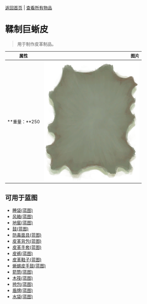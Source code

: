 [返回首页](index.md)   |  [查看所有物品](object.md)
# 鞣制巨蜥皮  
> 用于制作皮革制品。  
  
  属性  |   图片   
 ----  |  ----:   
 **重量：**250  |  ![](Sprite/ReptileHideCured.png)   
  
## 可用于蓝图  
- [睡袋(蓝图)](Bp_Bedroll.md)  
- [风箱(蓝图)](Bp_Bellows.md)  
- [地窖(蓝图)](Bp_Cellar.md)  
- [鼓(蓝图)](Bp_Drum.md)  
- [防毒面具(蓝图)](Bp_GasMask.md)  
- [皮革背包(蓝图)](Bp_LeatherBackpack.md)  
- [皮革手套(蓝图)](Bp_LeatherGloves.md)  
- [皮裤(蓝图)](Bp_LeatherPants.md)  
- [皮革鞋子(蓝图)](Bp_LeatherShoes.md)  
- [蜥蜴皮手鼓(蓝图)](Bp_LizardDrum.md)  
- [箭筒(蓝图)](Bp_Quiver.md)  
- [木筏(蓝图)](Bp_Raft.md)  
- [挎包(蓝图)](Bp_Satchel.md)  
- [盾牌(蓝图)](Bp_Shield.md)  
- [水袋(蓝图)](Bp_Waterskin.md)  
  
  
